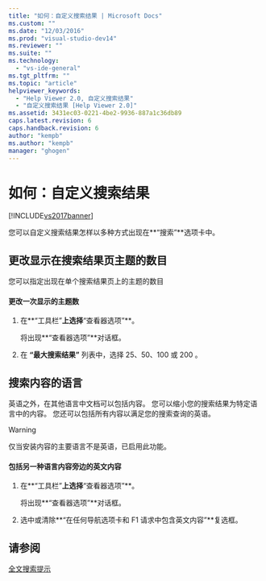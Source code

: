 ```yaml
---
title: "如何：自定义搜索结果 | Microsoft Docs"
ms.custom: ""
ms.date: "12/03/2016"
ms.prod: "visual-studio-dev14"
ms.reviewer: ""
ms.suite: ""
ms.technology: 
  - "vs-ide-general"
ms.tgt_pltfrm: ""
ms.topic: "article"
helpviewer_keywords: 
  - "Help Viewer 2.0, 自定义搜索结果"
  - "自定义搜索结果 [Help Viewer 2.0]"
ms.assetid: 3431ec03-0221-4be2-9936-887a1c36db89
caps.latest.revision: 6
caps.handback.revision: 6
author: "kempb"
ms.author: "kempb"
manager: "ghogen"
---
```

# 如何：自定义搜索结果
[!INCLUDE[vs2017banner](../code-quality/includes/vs2017banner.md)]

您可以自定义搜索结果怎样以多种方式出现在**“搜索”**选项卡中。  
  
## 更改显示在搜索结果页主题的数目  
 您可以指定出现在单个搜索结果页上的主题的数目  
  
#### 更改一次显示的主题数  
  
1.  在**“工具栏”**上选择**“查看器选项”**。  
  
     将出现**“查看器选项”**对话框。  
  
2.  在 **“最大搜索结果”** 列表中，选择 25、50、100 或 200 。  
  
## 搜索内容的语言  
 英语之外，在其他语言中文档可以包括内容。  您可以缩小您的搜索结果为特定语言中的内容。  您还可以包括所有内容以满足您的搜索查询的英语。  
  
> [!WARNING]
>  仅当安装内容的主要语言不是英语，已启用此功能。  
  
#### 包括另一种语言内容旁边的英文内容  
  
1.  在**“工具栏”**上选择**“查看器选项”**。  
  
     将出现**“查看器选项”**对话框。  
  
2.  选中或清除**“在任何导航选项卡和 F1 请求中包含英文内容”**复选框。  
  
## 请参阅  
 [全文搜索提示](../ide/full-text-search-tips.md)